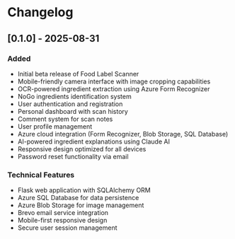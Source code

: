 # Changelog

## [0.1.0] - 2025-08-31

### Added

- Initial beta release of Food Label Scanner
- Mobile-friendly camera interface with image cropping capabilities
- OCR-powered ingredient extraction using Azure Form Recognizer
- NoGo ingredients identification system
- User authentication and registration
- Personal dashboard with scan history
- Comment system for scan notes
- User profile management
- Azure cloud integration (Form Recognizer, Blob Storage, SQL Database)
- AI-powered ingredient explanations using Claude AI
- Responsive design optimized for all devices
- Password reset functionality via email

### Technical Features

- Flask web application with SQLAlchemy ORM
- Azure SQL Database for data persistence
- Azure Blob Storage for image management
- Brevo email service integration
- Mobile-first responsive design
- Secure user session management